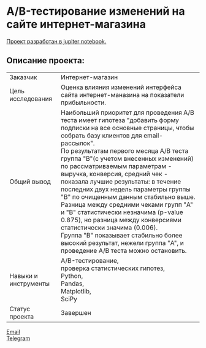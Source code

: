 # A/B-тестирование изменений на сайте интернет-магазина

[Проект разработан в jupiter notebook.](https://github.com/data-analyst-mr/yandex-projects/blob/main/a_b_test/a_b_test.ipynb)<br/>

## Описание проекта:
|   |  |
|---------------|-------------------|
|Заказчик | Интернет-магазин|
|Цель исследования| Оценка влияния изменений интерфейса сайта интернет-маназина на показатели прибыльности.|
|Общий вывод|Наибольший приоритет для проведения A/B теста имеет гипотеза "добавить форму подписки на все основные страницы, чтобы собрать базу клиентов для email-рассылок".<br/>По результатам первого месяца A/B теста группа "B"(с учетом внесенных изменений) по рассматриваемым параметрам - выручка, конверсия, средний чек - показала лучшие результаты: в течение последних двух недель параметры группы "B" по очищенным данным стабильно выше.<br/>Разница между средними чеками групп "A" и "B" статистически незначима (p-value 0.875), но разница между конверсиями статистически значима (0.006).<br/>Группа "B" показывает стабильно более высокий результат, нежели группа "A", и проведение A/B теста можно остановить.|
|Навыки и инструменты|A/B-тестирование,<br/>проверка статистических гипотез,<br/>Python,<br/>Pandas,<br/>Matplotlib,<br/>SciPy|
|Статус проекта| Завершен|


[Email](mailto:mikhail-shestakov-2022@bk.ru)<br/>
[Telegram](https://t.me/mshestakov1982)


